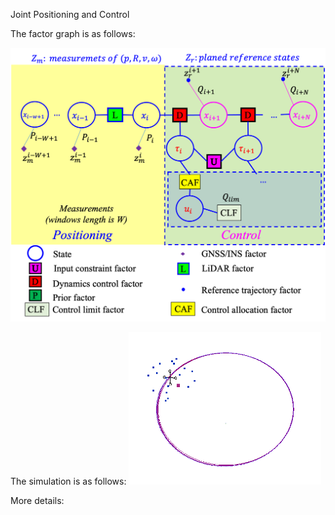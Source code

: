 Joint Positioning and Control

The factor graph is as follows:

![image](img/Factor_graph.png)


The simulation is as follows:
![image](img/Sim.png)

More details:
